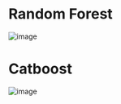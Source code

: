 # Random Forest
![image](https://user-images.githubusercontent.com/65457437/152966695-2a742fd9-c991-4949-bf86-2cb191655764.png)

# Catboost
![image](https://user-images.githubusercontent.com/65457437/152966764-10c75bd0-df04-4088-82b3-bca3013beb92.png)
